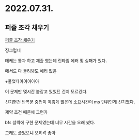 # 2022.07.31.

## 퍼즐 조각 채우기

[퍼즐 조각 채우기](https://school.programmers.co.kr/learn/courses/30/lessons/84021)

징그럽네

테케는 통과 하고 제출 했는데 런타임 에러 및 실패가 있다.

메서드 다 돌려봐도 에러 없음

+풀었다아아아아아

이 문제만 몇시간 붙잡고 있었던 건지 모르겠다.

신기헌건 반복문 중첩이 이렇게 많은데 소요시간이 ms 단위인게 신기했다.

제약 조건 때문에 그런가

bfs 살짝에 구현 문제였는데 너무 시간을 오래 썼다.

그래도 풀었으니 오히려 좋아